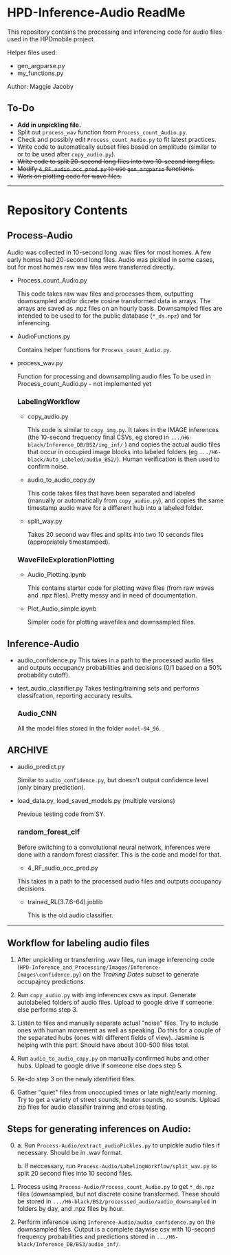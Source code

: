 # HPD-Inference-Audio ReadMe

This repository contains the processing and inferencing code for audio files used in the HPDmobile project. 

Helper files used: 
- gen_argparse.py
- my_functions.py

Author: Maggie Jacoby

## To-Do
- **Add in unpickling file.**
- Split out `process_wav` function from `Process_count_Audio.py`. 
- Check and possibly edit `Process_count_Audio.py` to fit latest practices.
- Write code to automatically subset files based on amplitude (similar to or to be used after `copy_audio.py`).
- ~~Write code to split 20-second long files into two 10-second long files.~~
- ~~Modify `4_RF_audio_occ_pred.py` to use `gen_argparse` functions.~~
- ~~Work on plotting code for wave files.~~


---
# Repository Contents

## Process-Audio
Audio was collected in 10-second long .wav files for most homes. A few early homes had 20-second long files. Audio was pickled in some cases, but for most homes raw wav files were transferred directly. 

- Process_count_Audio.py

    This code takes raw wav files and processes them, outputting downsampled and/or dicrete cosine transformed data in arrays. The arrays are saved as .npz files on an hourly basis. Downsampled files are intended to be used to for the public database (`*_ds.npz`) and for inferencing. 

- AudioFunctions.py

    Contains helper functions for `Process_count_Audio.py`.

- process_wav.py

    Function for processing and downsampling audio files
    To be used in Process_count_Audio.py - not implemented yet

    ### LabelingWorkflow
    - copy_audio.py

        This code is similar to `copy_img.py`. It takes in the IMAGE inferences (the 10-second frequency final CSVs, eg stored in `.../H6-black/Inference_DB/BS2/img_inf/` ) and copies the actual audio files that occur in occupied image blocks into labeled folders (eg `.../H6-black/Auto_Labeled/audio_BS2/`). Human verification is then used to confirm noise. 

    - audio_to_audio_copy.py

        This code takes files that have been separated and labeled (manually or automatically from `copy_audio.py`), and copies the same timestamp audio wave for a different hub into a labeled folder. 

    - split_way.py

        Takes 20 second wav files and splits into two 10 seconds files (appropriately timestamped).


    ### WaveFileExplorationPlotting
    - Audio_Plotting.ipynb 

        This contains starter code for plotting wave files (from raw waves and .npz files). Pretty messy and in need of documentation.

    - Plot_Audio_simple.ipynb

        Simpler code for plotting wavefiles and downsampled files.


## Inference-Audio
- audio_confidence.py
    This takes in a path to the processed audio files and outputs occupancy probabilities and decisions (0/1 based on a 50% probability cutoff).

- test_audio_classifier.py
    Takes testing/training sets and performs classifcation, reporting accuracy results.


    ### Audio_CNN
    All the model files stored in the folder `model-94_96`.

## ARCHIVE
- audio_predict.py

    Similar to `audio_confidence.py`, but doesn't output confidence level (only binary prediction). 

- load_data.py, load_saved_models.py (multiple versions)

    Previous testing code from SY.

    ### random_forest_clf
    Before switching to a convolutional neural network, inferences were done with a random forest classifer. This is the code and model for that. 

    - 4_RF_audio_occ_pred.py
    
    This takes in a path to the processed audio files and outputs occupancy decisions. 
    
    - trained_RL(3.7.6-64).joblib

        This is the old audio classifier.

---
## Workflow for labeling audio files
1. After unpickling or transferring .wav files, run image inferencing code (`HPD-Inference_and_Processing/Images/Inference-Images\confidence.py`) on the *Training Dates* subset to generate occupajncy predictions. 

2. Run `copy_audio.py` with img inferences csvs as input. Generate autolabeled folders of audio files. Upload to google drive if someone else performs step 3.

3. Listen to files and manually separate actual "noise" files. Try to include ones with human movement as well as speaking. Do this for a couple of the separated hubs (ones with different fields of view). Jasmine is helping with this part. Should have about 300-500 files total.

4. Run `audio_to_audio_copy.py` on manually confirmed hubs and other hubs. Upload to google drive if someone else does step 5.

5. Re-do step 3 on the newly identified files. 

6. Gather "quiet" files from unoccupied times or late night/early morning. Try to get a variety of street sounds, heater sounds, no sounds. Upload zip files for audio classifer training and cross testing. 



## Steps for generating inferences on Audio:
0.  a. Run `Process-Audio/extract_audioPickles.py` to unpickle audio files if necessary. Should be in
    .wav format. 

    b. If neccessary, run `Process-Audio/LabelingWorkflow/split_wav.py` to split 20 second files into 10 second files. 

1. Process using `Process-Audio/Process_count_Audio.py` to get `*_ds.npz` files (downsampled, but not discrete cosine transformed. These should be stored in `.../H6-black/BS2/processsed_audio/audio_downsampled` in folders by day, and .npz files by hour.

2. Perform inference using `Inference-Audio/audio_confidence.py` on the downsampled files.  Output is a complete daywise csv with 10-second frequency probabilities and predictions stored in `.../H6-black/Inference_DB/BS3/audio_inf/`.
